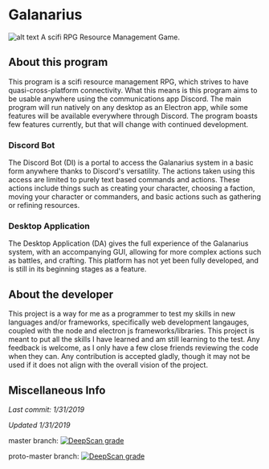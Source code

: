 # Galanarius

![alt text](https://upload.wikimedia.org/wikipedia/commons/thumb/7/7d/LetterG.svg/120px-LetterG.svg.png)
A scifi RPG Resource Management Game.

## About this program

This program is a scifi resource management RPG, which strives to have quasi-cross-platform connectivity.
What this means is this program aims to be usable anywhere using the communications app Discord.
The main program will run natively on any desktop as an Electron app, while some features will
be available everywhere through Discord. The program boasts few features currently,
but that will change with continued development.

### Discord Bot

The Discord Bot (DI) is a portal to access the Galanarius system in a basic form anywhere 
thanks to Discord's versatility. The actions taken using this access are limited to purely text based 
commands and actions. These actions include things such as creating your character, choosing a faction, 
moving your character or commanders, and basic actions such as gathering or refining resources.

### Desktop Application

The Desktop Application (DA) gives the full experience of the Galanarius system, 
with an accompanying GUI, allowing for more complex actions such as battles, and crafting. 
This platform has not yet been fully developed, and is still in its beginning stages as a feature.

## About the developer

This project is a way for me as a programmer to test my skills in new languages and/or frameworks,
specifically web development langauges, coupled with the node and electron js frameworks/libraries.
This project is meant to put all the skills I have learned and am still learning to the test.
Any feedback is welcome, as I only have a few close friends reviewing the code when they can.
Any contribution is accepted gladly, though it may not be used if it does not align with
the overall vision of the project.




## Miscellaneous Info

*Last commit: 1/31/2019*

*Updated 1/31/2019*

master branch:
[![DeepScan grade](https://deepscan.io/api/teams/7180/projects/9353/branches/120736/badge/grade.svg)](https://deepscan.io/dashboard#view=project&tid=7180&pid=9353&bid=120736)

proto-master branch:
[![DeepScan grade](https://deepscan.io/api/teams/7180/projects/9353/branches/120744/badge/grade.svg)](https://deepscan.io/dashboard#view=project&tid=7180&pid=9353&bid=120744)
